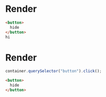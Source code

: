 # Render
```html
<button>
  hide
</button>
hi
```


# Render
```js
container.querySelector("button").click();
```
```html
<button>
  hide
</button>
```

